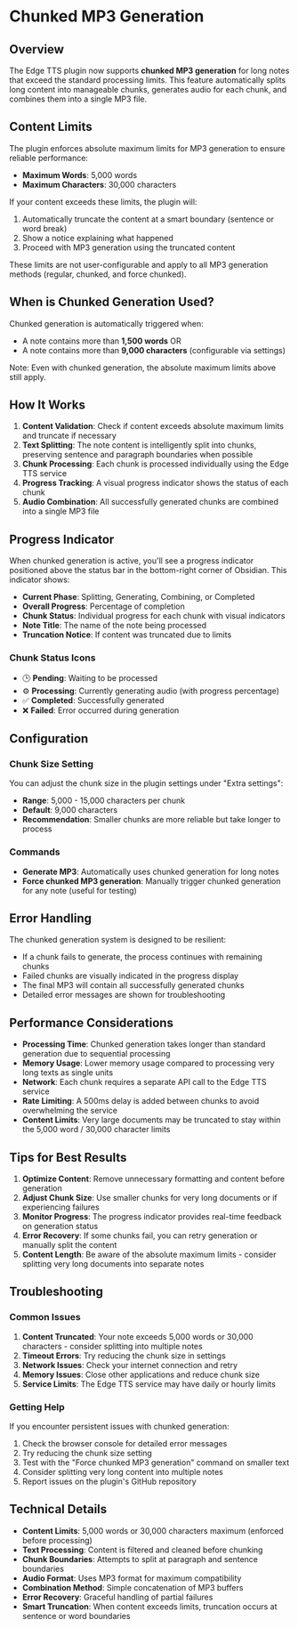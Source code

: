 # Chunked MP3 Generation

## Overview

The Edge TTS plugin now supports **chunked MP3 generation** for long notes that exceed the standard processing limits. This feature automatically splits long content into manageable chunks, generates audio for each chunk, and combines them into a single MP3 file.

## Content Limits

The plugin enforces absolute maximum limits for MP3 generation to ensure reliable performance:

-   **Maximum Words**: 5,000 words
-   **Maximum Characters**: 30,000 characters

If your content exceeds these limits, the plugin will:

1. Automatically truncate the content at a smart boundary (sentence or word break)
2. Show a notice explaining what happened
3. Proceed with MP3 generation using the truncated content

These limits are not user-configurable and apply to all MP3 generation methods (regular, chunked, and force chunked).

## When is Chunked Generation Used?

Chunked generation is automatically triggered when:

-   A note contains more than **1,500 words** OR
-   A note contains more than **9,000 characters** (configurable via settings)

Note: Even with chunked generation, the absolute maximum limits above still apply.

## How It Works

1. **Content Validation**: Check if content exceeds absolute maximum limits and truncate if necessary
2. **Text Splitting**: The note content is intelligently split into chunks, preserving sentence and paragraph boundaries when possible
3. **Chunk Processing**: Each chunk is processed individually using the Edge TTS service
4. **Progress Tracking**: A visual progress indicator shows the status of each chunk
5. **Audio Combination**: All successfully generated chunks are combined into a single MP3 file

## Progress Indicator

When chunked generation is active, you'll see a progress indicator positioned above the status bar in the bottom-right corner of Obsidian. This indicator shows:

-   **Current Phase**: Splitting, Generating, Combining, or Completed
-   **Overall Progress**: Percentage of completion
-   **Chunk Status**: Individual progress for each chunk with visual indicators
-   **Note Title**: The name of the note being processed
-   **Truncation Notice**: If content was truncated due to limits

### Chunk Status Icons

-   🕒 **Pending**: Waiting to be processed
-   ⚙️ **Processing**: Currently generating audio (with progress percentage)
-   ✅ **Completed**: Successfully generated
-   ❌ **Failed**: Error occurred during generation

## Configuration

### Chunk Size Setting

You can adjust the chunk size in the plugin settings under "Extra settings":

-   **Range**: 5,000 - 15,000 characters per chunk
-   **Default**: 9,000 characters
-   **Recommendation**: Smaller chunks are more reliable but take longer to process

### Commands

-   **Generate MP3**: Automatically uses chunked generation for long notes
-   **Force chunked MP3 generation**: Manually trigger chunked generation for any note (useful for testing)

## Error Handling

The chunked generation system is designed to be resilient:

-   If a chunk fails to generate, the process continues with remaining chunks
-   Failed chunks are visually indicated in the progress display
-   The final MP3 will contain all successfully generated chunks
-   Detailed error messages are shown for troubleshooting

## Performance Considerations

-   **Processing Time**: Chunked generation takes longer than standard generation due to sequential processing
-   **Memory Usage**: Lower memory usage compared to processing very long texts as single units
-   **Network**: Each chunk requires a separate API call to the Edge TTS service
-   **Rate Limiting**: A 500ms delay is added between chunks to avoid overwhelming the service
-   **Content Limits**: Very large documents may be truncated to stay within the 5,000 word / 30,000 character limits

## Tips for Best Results

1. **Optimize Content**: Remove unnecessary formatting and content before generation
2. **Adjust Chunk Size**: Use smaller chunks for very long documents or if experiencing failures
3. **Monitor Progress**: The progress indicator provides real-time feedback on generation status
4. **Error Recovery**: If some chunks fail, you can retry generation or manually split the content
5. **Content Length**: Be aware of the absolute maximum limits - consider splitting very long documents into separate notes

## Troubleshooting

### Common Issues

1. **Content Truncated**: Your note exceeds 5,000 words or 30,000 characters - consider splitting into multiple notes
2. **Timeout Errors**: Try reducing the chunk size in settings
3. **Network Issues**: Check your internet connection and retry
4. **Memory Issues**: Close other applications and reduce chunk size
5. **Service Limits**: The Edge TTS service may have daily or hourly limits

### Getting Help

If you encounter persistent issues with chunked generation:

1. Check the browser console for detailed error messages
2. Try reducing the chunk size setting
3. Test with the "Force chunked MP3 generation" command on smaller text
4. Consider splitting very long content into multiple notes
5. Report issues on the plugin's GitHub repository

## Technical Details

-   **Content Limits**: 5,000 words or 30,000 characters maximum (enforced before processing)
-   **Text Processing**: Content is filtered and cleaned before chunking
-   **Chunk Boundaries**: Attempts to split at paragraph and sentence boundaries
-   **Audio Format**: Uses MP3 format for maximum compatibility
-   **Combination Method**: Simple concatenation of MP3 buffers
-   **Error Recovery**: Graceful handling of partial failures
-   **Smart Truncation**: When content exceeds limits, truncation occurs at sentence or word boundaries
